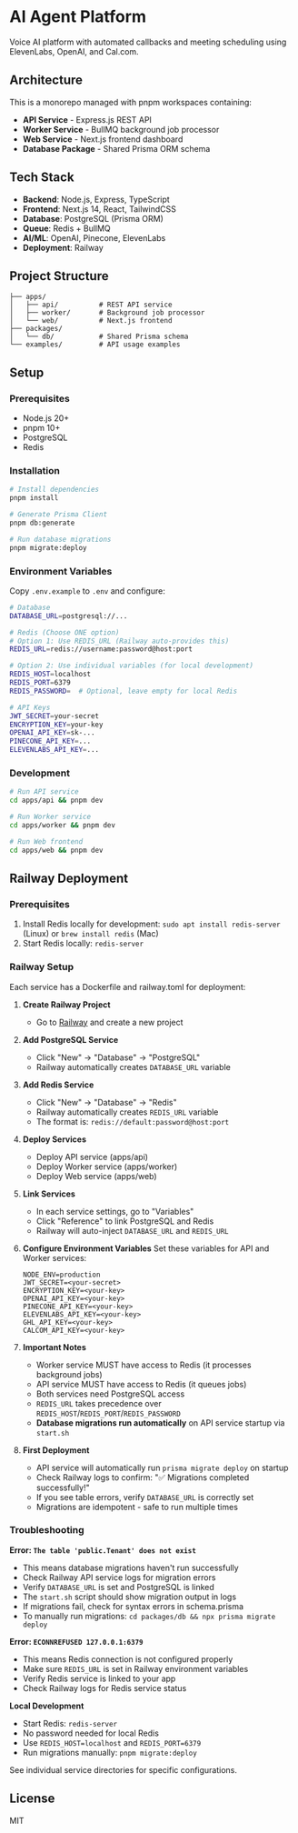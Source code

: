 # AI Agent Platform

Voice AI platform with automated callbacks and meeting scheduling using ElevenLabs, OpenAI, and Cal.com.

## Architecture

This is a monorepo managed with pnpm workspaces containing:

- **API Service** - Express.js REST API
- **Worker Service** - BullMQ background job processor
- **Web Service** - Next.js frontend dashboard
- **Database Package** - Shared Prisma ORM schema

## Tech Stack

- **Backend**: Node.js, Express, TypeScript
- **Frontend**: Next.js 14, React, TailwindCSS
- **Database**: PostgreSQL (Prisma ORM)
- **Queue**: Redis + BullMQ
- **AI/ML**: OpenAI, Pinecone, ElevenLabs
- **Deployment**: Railway

## Project Structure

```
├── apps/
│   ├── api/          # REST API service
│   ├── worker/       # Background job processor
│   └── web/          # Next.js frontend
├── packages/
│   └── db/           # Shared Prisma schema
└── examples/         # API usage examples
```

## Setup

### Prerequisites

- Node.js 20+
- pnpm 10+
- PostgreSQL
- Redis

### Installation

```bash
# Install dependencies
pnpm install

# Generate Prisma Client
pnpm db:generate

# Run database migrations
pnpm migrate:deploy
```

### Environment Variables

Copy `.env.example` to `.env` and configure:

```bash
# Database
DATABASE_URL=postgresql://...

# Redis (Choose ONE option)
# Option 1: Use REDIS_URL (Railway auto-provides this)
REDIS_URL=redis://username:password@host:port

# Option 2: Use individual variables (for local development)
REDIS_HOST=localhost
REDIS_PORT=6379
REDIS_PASSWORD=  # Optional, leave empty for local Redis

# API Keys
JWT_SECRET=your-secret
ENCRYPTION_KEY=your-key
OPENAI_API_KEY=sk-...
PINECONE_API_KEY=...
ELEVENLABS_API_KEY=...
```

### Development

```bash
# Run API service
cd apps/api && pnpm dev

# Run Worker service
cd apps/worker && pnpm dev

# Run Web frontend
cd apps/web && pnpm dev
```

## Railway Deployment

### Prerequisites
1. Install Redis locally for development: `sudo apt install redis-server` (Linux) or `brew install redis` (Mac)
2. Start Redis locally: `redis-server`

### Railway Setup

Each service has a Dockerfile and railway.toml for deployment:

1. **Create Railway Project**
   - Go to [Railway](https://railway.app) and create a new project

2. **Add PostgreSQL Service**
   - Click "New" → "Database" → "PostgreSQL"
   - Railway automatically creates `DATABASE_URL` variable

3. **Add Redis Service**
   - Click "New" → "Database" → "Redis"
   - Railway automatically creates `REDIS_URL` variable
   - The format is: `redis://default:password@host:port`

4. **Deploy Services**
   - Deploy API service (apps/api)
   - Deploy Worker service (apps/worker)
   - Deploy Web service (apps/web)

5. **Link Services**
   - In each service settings, go to "Variables"
   - Click "Reference" to link PostgreSQL and Redis
   - Railway will auto-inject `DATABASE_URL` and `REDIS_URL`

6. **Configure Environment Variables**
   Set these variables for API and Worker services:
   ```
   NODE_ENV=production
   JWT_SECRET=<your-secret>
   ENCRYPTION_KEY=<your-key>
   OPENAI_API_KEY=<your-key>
   PINECONE_API_KEY=<your-key>
   ELEVENLABS_API_KEY=<your-key>
   GHL_API_KEY=<your-key>
   CALCOM_API_KEY=<your-key>
   ```

7. **Important Notes**
   - Worker service MUST have access to Redis (it processes background jobs)
   - API service MUST have access to Redis (it queues jobs)
   - Both services need PostgreSQL access
   - `REDIS_URL` takes precedence over `REDIS_HOST`/`REDIS_PORT`/`REDIS_PASSWORD`
   - **Database migrations run automatically** on API service startup via `start.sh`

8. **First Deployment**
   - API service will automatically run `prisma migrate deploy` on startup
   - Check Railway logs to confirm: "✅ Migrations completed successfully!"
   - If you see table errors, verify `DATABASE_URL` is correctly set
   - Migrations are idempotent - safe to run multiple times

### Troubleshooting

**Error: `The table 'public.Tenant' does not exist`**
- This means database migrations haven't run successfully
- Check Railway API service logs for migration errors
- Verify `DATABASE_URL` is set and PostgreSQL is linked
- The `start.sh` script should show migration output in logs
- If migrations fail, check for syntax errors in schema.prisma
- To manually run migrations: `cd packages/db && npx prisma migrate deploy`

**Error: `ECONNREFUSED 127.0.0.1:6379`**
- This means Redis connection is not configured properly
- Make sure `REDIS_URL` is set in Railway environment variables
- Verify Redis service is linked to your app
- Check Railway logs for Redis service status

**Local Development**
- Start Redis: `redis-server`
- No password needed for local Redis
- Use `REDIS_HOST=localhost` and `REDIS_PORT=6379`
- Run migrations manually: `pnpm migrate:deploy`

See individual service directories for specific configurations.

## License

MIT
